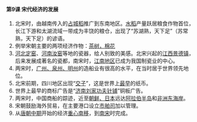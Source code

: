#### 第9课 宋代经济的发展

1.  北宋时，由越南传入的<u>占城稻</u>推广到东南地区。<u>水稻</u>产量跃居粮食作物首位，长江下游和太湖流域一带成为丰饶的粮仓，出现了“苏湖熟，天下足”（苏常熟，天下足）的谚语。
2.  例举宋朝主要的两项经济作物：<u>茶树，棉花</u>
3.  <u>河北定窑</u>、<u>河南汝窑</u>等地的瓷器，给人别致的美感。北宋兴起的<u>江西景德镇</u>，后来发展成著名的瓷都，南宋时，<u>江南地区</u>已成为我国制瓷业的中心。
4.  两宋时，<u>广州、泉州、明州</u>的造船业有很高的水平，在当时居于世界领先地位。
5.  北宋前期，四川地区出现“<u>交子</u>”，这是世界上<u>最早</u>的纸币。
6.  世界上最早的商标广告是“<u>济南刘家功夫针铺</u>”铜板广告。
7.  两宋时，中国商船的踪迹，近至<u>朝鲜、日本</u>远达<u>阿拉伯半岛</u>和<u>非洲东海岸</u>。
8.  宋朝鼓励海外贸易，在主要港口设立<u>市舶司</u>加以管理。
9.  从<u>唐朝中期</u>开始的经济<u>重心南移</u>，到<u>南宋</u>时完成。